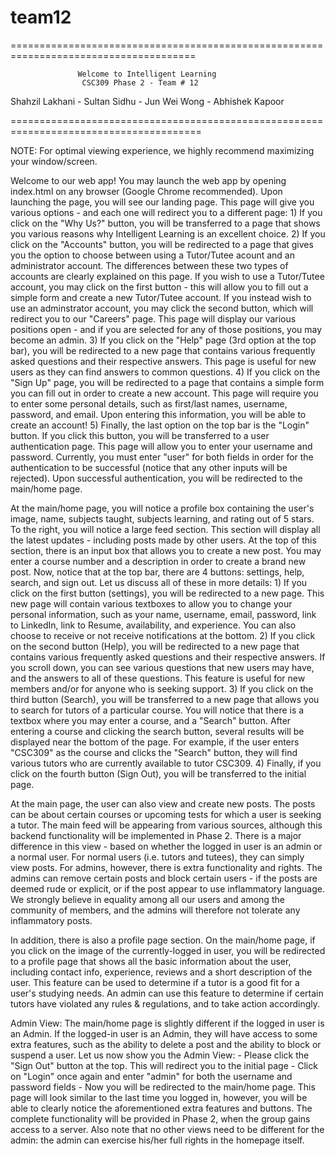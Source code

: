 # team12
======================================================================================
				
				   Welcome to Intelligent Learning 
                    CSC309 Phase 2 - Team # 12 
   Shahzil Lakhani - Sultan Sidhu - Jun Wei Wong - Abhishek Kapoor 

=======================================================================================

NOTE: For optimal viewing experience, we highly recommend maximizing your window/screen.  

Welcome to our web app! You may launch the web app by opening index.html on any browser (Google Chrome recommended). Upon launching the page, you will see our landing page. This page will give you various options - and each one will redirect you to a different page: 
	1) If you click on the "Why Us?" button, you will be transferred to a page that shows you various reasons why Intelligent Learning is an excellent choice.
	2) If you click on the "Accounts" button, you will be redirected to a page that gives you the option to choose between using a Tutor/Tutee acount and an administrator account. The differences between these two types of accounts are clearly explained on this page. If you wish to use a Tutor/Tutee account, you may click on the first button - this will allow you to fill out a simple form and create a new Tutor/Tutee account. If you instead wish to use an adminstrator account, you may click the second button, which will redirect you to our "Careers" page. This page will display our various positions open - and if you are selected for any of those positions, you may become an admin. 
	3) If you click on the "Help" page (3rd option at the top bar), you will be redirected to a new page that contains various frequently asked questions and their respective answers. This page is useful for new users as they can find answers to common questions. 
	4) If you click on the "Sign Up" page, you will be redirected to a page that contains a simple form you can fill out in order to create a new account. This page will require you to enter some personal details, such as first/last names, username, password, and email. Upon entering this information, you will be able to create an account! 
	5) Finally, the last option on the top bar is the "Login" button. If you click this button, you will be transferred to a user authentication page. This page will allow you to enter your username and password. Currently, you must enter "user" for both fields in order for the authentication to be successful (notice that any other inputs will be rejected). Upon successful authentication, you will be redirected to the main/home page. 

At the main/home page, you will notice a profile box containing the user's image, name, subjects taught, subjects learning, and rating out of 5 stars. To the right, you will notice a large feed section. This section will display all the latest updates - including posts made by other users. At the top of this section, there is an input box that allows you to create a new post. You may enter a course number and a description in order to create a brand new post. Now, notice that at the top bar, there are 4 buttons: settings, help, search, and sign out. Let us discuss all of these in more details: 
	1) If you click on the first button (settings), you will be redirected to a new page. This new page will contain various textboxes to allow you to change your personal information, such as your name, username, email, password, link to LinkedIn, link to Resume, availability, and experience. You can also choose to receive or not receive notifications at the bottom. 
	2) If you click on the second button (Help), you will be redirected to a new page that contains various frequently asked questions and their respective answers. If you scroll down, you can see various questions that new users may have, and the answers to all of these questions. This feature is useful for new members and/or for anyone who is seeking support. 
	3) If you click on the third button (Search), you will be transferred to a new page that allows you to search for tutors of a particular course. You will notice that there is a textbox where you may enter a course, and a "Search" button. After entering a course and clicking the search button, several results will be displayed near the bottom of the page. For example, if the user enters "CSC309" as the course and clicks the "Search" button, they will find various tutors who are currently available to tutor CSC309. 
	4) Finally, if you click on the fourth button (Sign Out), you will be transferred to the initial page. 

At the main page, the user can also view and create new posts. The posts can be about certain courses or upcoming tests for which a user is seeking a tutor. The main feed will be appearing from various sources, although this backend functionality will be implemented in Phase 2. There is a major difference in this view - based on whether the logged in user is an admin or a normal user. For normal users (i.e. tutors and tutees), they can simply view posts. For admins, however, there is extra functionality and rights. The admins can remove certain posts and block certain users - if the posts are deemed rude or explicit, or if the post appear to use inflammatory language. We strongly believe in equality among all our users and among the community of members, and the admins will therefore not tolerate any inflammatory posts. 

In addition, there is also a profile page section. On the main/home page, if you click on the image of the currently-logged in user, you will be redirected to a profile page that shows all the basic information about the user, including contact info, experience, reviews and a short description of the user. This feature can be used to determine if a tutor is a good fit for a user's studying needs. An admin can use this feature to determine if certain tutors have violated any rules & regulations, and to take action accordingly. 

Admin View: The main/home page is slightly different if the logged in user is an Admin. If the logged-in user is an Admin, they will have access to some extra features, such as the ability to delete a post and the ability to block or suspend a user. Let us now show you the Admin View: 
	- Please click the "Sign Out" button at the top. This will redirect you to the initial page 
	- Click on "Login" once again and enter "admin" for both the username and password fields 
	- Now you will be redirected to the main/home page. This page will look similar to the last time you logged in, however, you will be able to clearly notice the aforementioned extra features and buttons. The complete functionality will be provided in Phase 2, when the group gains access to a server. Also note that no other views need to be different for the admin: the admin can exercise his/her full rights in the homepage itself. 
	




